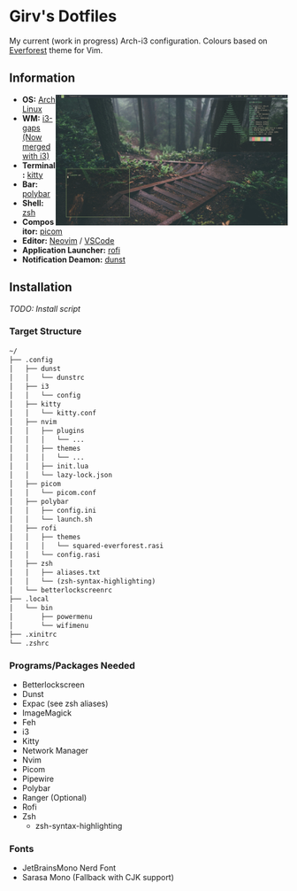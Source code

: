 # Girv's Dotfiles

My current (work in progress) Arch-i3 configuration. Colours based on [Everforest](https://github.com/sainnhe/everforest) theme for Vim.


## Information

<img src="screenshots/rice.png" align="right" width="420px">

- **OS:** [Arch Linux](https://archlinux.org)
- **WM:** [i3-gaps (Now merged with i3)](https://github.com/Airblader/i3)
- **Terminal:** [kitty](https://github.com/kovidgoyal/kitty)
- **Bar:** [polybar](https://github.com/polybar/polybar)
- **Shell:** [zsh](https://www.zsh.org/)
- **Compositor:** [picom](https://github.com/yshui/picom)
- **Editor:** [Neovim](https://github.com/neovim/neovim) / [VSCode](https://github.com/microsoft/vscode)
- **Application Launcher:** [rofi](https://github.com/davatorium/rofi)
- **Notification Deamon:** [dunst](https://github.com/dunst-project/dunst)


## Installation
*TODO: Install script*

### Target Structure
```
~/
├── .config
│   ├── dunst
│   │   └── dunstrc
│   ├── i3
│   │   └── config
│   ├── kitty
│   │   └── kitty.conf
│   ├── nvim
│   │   ├── plugins
│   │   │   └── ...
│   │   ├── themes
│   │   │   └── ...
│   │   ├── init.lua
│   │   └── lazy-lock.json 
│   ├── picom
│   │   └── picom.conf
│   ├── polybar
│   │   ├── config.ini
│   │   └── launch.sh
│   ├── rofi
│   │   ├── themes
│   │   │   └── squared-everforest.rasi
│   │   └── config.rasi
│   ├── zsh
│   │   ├── aliases.txt
│   │   └── (zsh-syntax-highlighting)
│   └── betterlockscreenrc
├── .local
│   └── bin
│       ├── powermenu
│       └── wifimenu
├── .xinitrc
└── .zshrc
```

### Programs/Packages Needed 

- Betterlockscreen
- Dunst
- Expac (see zsh aliases)
- ImageMagick
- Feh
- i3
- Kitty
- Network Manager
- Nvim
- Picom
- Pipewire
- Polybar
- Ranger (Optional)
- Rofi
- Zsh
    - zsh-syntax-highlighting

### Fonts

- JetBrainsMono Nerd Font
- Sarasa Mono (Fallback with CJK support)
